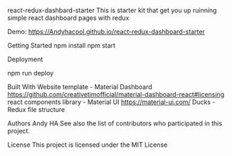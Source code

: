 react-redux-dashbard-starter
This is starter kit that get you up ruinning simple react dashboard pages with redux

Demo: https://Andyhacool.github.io/react-redux-dashboard-starter

Getting Started
npm install
npm start

Deployment

npm run deploy

Built With
Website template - Material Dashboard https://github.com/creativetimofficial/material-dashboard-react#licensing 
react components library - Material UI https://material-ui.com/ 
Ducks - Redux file structure

Authors
Andy HA
See also the list of contributors who participated in this project.

License
This project is licensed under the MIT License 
